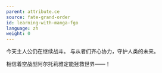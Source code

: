 ```yaml
---
parent: attribute.ce
source: fate-grand-order
id: learning-with-manga-fgo
language: zh
weight: 0
---
```


今天主人公仍在继续战斗。
与从者们齐心协力，守护人类的未来。

相信着空战型阿尔托莉雅定能拯救世界——！
